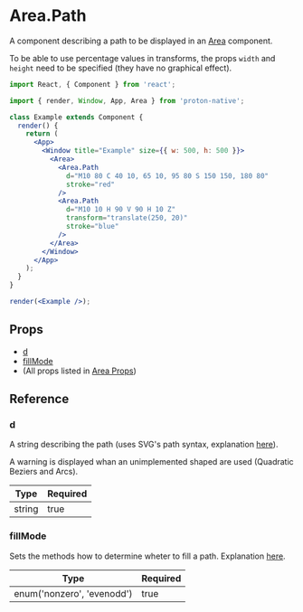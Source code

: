 # Area.Path

A component describing a path to be displayed in an [Area](area.md) component.

To be able to use percentage values in transforms, the props `width` and `height` need to be specified (they have no graphical effect).

```jsx
import React, { Component } from 'react';

import { render, Window, App, Area } from 'proton-native';

class Example extends Component {
  render() {
    return (
      <App>
        <Window title="Example" size={{ w: 500, h: 500 }}>
          <Area>
            <Area.Path
              d="M10 80 C 40 10, 65 10, 95 80 S 150 150, 180 80"
              stroke="red"
            />
            <Area.Path
              d="M10 10 H 90 V 90 H 10 Z"
              transform="translate(250, 20)"
              stroke="blue"
            />
          </Area>
        </Window>
      </App>
    );
  }
}

render(<Example />);
```

## Props

* [d](#d)
* [fillMode](#fillmode)
* (All props listed in [Area Props](area_props.md))

## Reference

### d

A string describing the path (uses SVG's path syntax, explanation [here](https://developer.mozilla.org/en-US/docs/Web/SVG/Tutorial/Paths)).

A warning is displayed whan an unimplemented shaped are used (Quadratic Beziers and Arcs).

| **Type** | **Required** |
| -------- | ------------ |
| string   | true         |

### fillMode

Sets the methods how to determine wheter to fill a path. Explanation [here](https://developer.mozilla.org/en-US/docs/Web/SVG/Attribute/fill-rule).

| **Type**                   | **Required** |
| -------------------------- | ------------ |
| enum('nonzero', 'evenodd') | true         |
